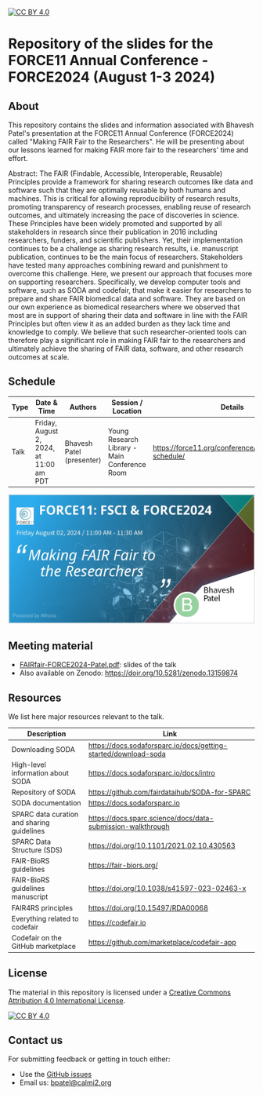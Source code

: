 [![CC BY 4.0][cc-by-shield]][cc-by]

[cc-by]: http://creativecommons.org/licenses/by/4.0/
[cc-by-shield]: https://img.shields.io/badge/License-CC%20BY%204.0-lightgrey.svg
[cc-by-image]: https://i.creativecommons.org/l/by/4.0/88x31.png

# Repository of the slides for the FORCE11 Annual Conference - FORCE2024 (August 1-3 2024)

## About

This repository contains the slides and information associated with Bhavesh Patel's presentation at the FORCE11 Annual Conference (FORCE2024) called "Making FAIR Fair to the Researchers". He will be presenting about our lessons learned for making FAIR more fair to the researchers' time and effort.

Abstract: The FAIR (Findable, Accessible, Interoperable, Reusable) Principles provide a framework for sharing research outcomes like data and software such that they are optimally reusable by both humans and machines. This is critical for allowing reproducibility of research results, promoting transparency of research processes, enabling reuse of research outcomes, and ultimately increasing the pace of discoveries in science. These Principles have been widely promoted and supported by all stakeholders in research since their publication in 2016 including researchers, funders, and scientific publishers. Yet, their implementation continues to be a challenge as sharing research results, i.e. manuscript publication, continues to be the main focus of researchers. Stakeholders have tested many approaches combining reward and punishment to overcome this challenge. Here, we present our approach that focuses more on supporting researchers. Specifically, we develop computer tools and software, such as SODA and codefair, that make it easier for researchers to prepare and share FAIR biomedical data and software. They are based on our own experience as biomedical researchers where we observed that most are in support of sharing their data and software in line with the FAIR Principles but often view it as an added burden as they lack time and knowledge to comply. We believe that such researcher-oriented tools can therefore play a significant role in making FAIR fair to the researchers and ultimately achieve the sharing of FAIR data, software, and other research outcomes at scale.

## Schedule

| Type            | Date & Time             | Authors                          | Session / Location                                              | Details |
| --------------- | -----------------|--------------------------------- |------------------------------------------------------ |------------------- |
| Talk      |  Friday, August 2, 2024, at 11:00 am PDT | Bhavesh Patel (presenter)|  Young Research Library - Main Conference Room | https://force11.org/conference/post/force2024-schedule/

<p align="center">
  <img src="force2024-patel.png" alt="interface" width="600">
  <br/>
  </img>
</p>


## Meeting material
- [FAIRfair-FORCE2024-Patel.pdf](FAIRfair-FORCE2024-Patel.pdf): slides of the talk
- Also available on Zenodo: https://doir.org/10.5281/zenodo.13159874

## Resources

We list here major resources relevant to the talk.

| Description                                         | Link                                                              |
| --------------------------------------------------  | ----------------------------------------------------------------- |
| Downloading SODA                             | https://docs.sodaforsparc.io/docs/getting-started/download-soda |
| High-level information about SODA                             | https://docs.sodaforsparc.io/docs/intro  |
| Repository of SODA             | https://github.com/fairdataihub/SODA-for-SPARC|
| SODA documentation  | https://docs.sodaforsparc.io |
| SPARC data curation and sharing guidelines  | https://docs.sparc.science/docs/data-submission-walkthrough |
| SPARC Data Structure (SDS)  | https://doi.org/10.1101/2021.02.10.430563 |
| FAIR-BioRS guidelines                           | https://fair-biors.org/ |
| FAIR-BioRS guidelines manuscript                          | https://doi.org/10.1038/s41597-023-02463-x |
| FAIR4RS principles                          | https://doi.org/10.15497/RDA00068 |
| Everything related to codefair                         | https://codefair.io |
| Codefair on the GitHub marketplace                         | https://github.com/marketplace/codefair-app |



## License
The material in this repository is licensed under a
[Creative Commons Attribution 4.0 International License][cc-by].

[![CC BY 4.0][cc-by-image]][cc-by]

## Contact us
For submitting feedback or getting in touch either:
- Use the [GitHub issues](https://github.com/fairdataihub/FAIRfair-FORCE2024/issues) 
- Email us: bpatel@calmi2.org

